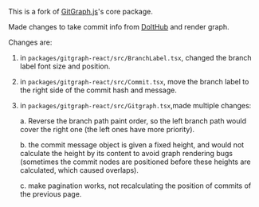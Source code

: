 This is a fork of [GitGraph.js](https://github.com/nicoespeon/gitgraph.js)'s core package.

Made changes to take commit info from [DoltHub](https://wwww.dolthub.com) and render graph.

Changes are:

1. in `packages/gitgraph-react/src/BranchLabel.tsx`, changed the branch label font size and position.

2. in `packages/gitgraph-react/src/Commit.tsx`, move the branch label to the right side of the commit hash and message.

3. in `packages/gitgraph-react/src/Gitgraph.tsx`,made multiple changes:

   a. Reverse the branch path paint order, so the left branch path would cover the right one (the left ones have more priority).

   b. the commit message object is given a fixed height, and would not calculate the height by its content to avoid graph rendering bugs (sometimes the commit nodes are positioned before these heights are calculated, which caused overlaps).

   c. make pagination works, not recalculating the position of commits of the previous page.
